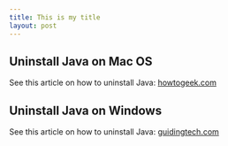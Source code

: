 ```yaml
---
title: This is my title
layout: post
---
```


## Uninstall Java on Mac OS
See this article on how to uninstall Java: [howtogeek.com](https://www.howtogeek.com/230145/how-to-uninstall-java-on-mac-os-x/)

## Uninstall Java on Windows
See this article on how to uninstall Java: [guidingtech.com](http://www.guidingtech.com/20274/completely-remove-uninstall-java-windows-pc/)
